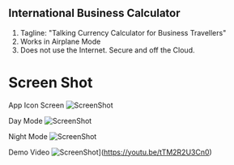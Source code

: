 ## International Business Calculator
1. Tagline: "Talking Currency Calculator for Business Travellers" 
2. Works in Airplane Mode
3. Does not use the Internet. Secure and off the Cloud.  

# Screen Shot
App Icon Screen 
![ScreenShot](https://github.com/drmartens/danamartens/blob/master/CC%20iOS/homeappicon.PNG) 

Day Mode 
![ScreenShot](https://github.com/drmartens/danamartens/blob/master/CC%20iOS/daymode.PNG) 

Night Mode
![ScreenShot](https://github.com/drmartens/danamartens/blob/master/CC%20iOS/nightmode.PNG) 

Demo Video
![ScreenShot](https://github.com/drmartens/danamartens/blob/master/CC%20iOS/homeappicon.PNG)](https://youtu.be/tTM2R2U3Cn0)





  
 
